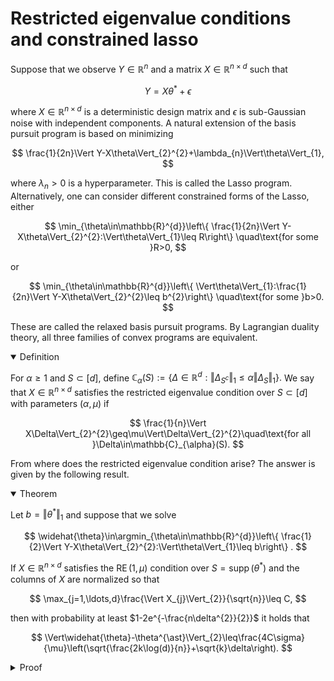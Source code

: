 # Restricted eigenvalue conditions and constrained lasso

Suppose that we observe $Y\in\mathbb{R}^{n}$ and a matrix $X\in\mathbb{R}^{n\times d}$ such that

$$
Y=X\theta^{\ast}+\epsilon
$$

where $X\in\mathbb{R}^{n\times d}$ is a deterministic design matrix and $\epsilon$ is sub-Gaussian noise with independent components. A natural extension of the basis pursuit program is based on minimizing 

$$
\frac{1}{2n}\Vert Y-X\theta\Vert_{2}^{2}+\lambda_{n}\Vert\theta\Vert_{1},
$$

where $\lambda_{n}>0$ is a hyperparameter. This is called the Lasso program. Alternatively, one can consider different constrained forms of the Lasso, either

$$
\min_{\theta\in\mathbb{R}^{d}}\left\{ \frac{1}{2n}\Vert Y-X\theta\Vert_{2}^{2}:\Vert\theta\Vert_{1}\leq R\right\} \quad\text{for some }R>0,
$$

or 

$$
\min_{\theta\in\mathbb{R}^{d}}\left\{ \Vert\theta\Vert_{1}:\frac{1}{2n}\Vert Y-X\theta\Vert_{2}^{2}\leq b^{2}\right\} \quad\text{for some }b>0.
$$

These are called the relaxed basis pursuit programs. By Lagrangian duality theory, all three families of convex programs are equivalent. 

<details open>
<summary>Definition</summary>

For $\alpha\geq1$ and $S\subset[d],$ define $\mathbb{C}_{\alpha}(S):= \{\Delta\in\mathbb{R}^{d}:\Vert\Delta_{S^{c}}\Vert_{1}\leq\alpha\Vert\Delta_{S}\Vert_{1}\}.$ We say that $X\in\mathbb{R}^{n\times d}$ satisfies the restricted eigenvalue condition over $S\subset[d]$ with parameters $(\alpha,\mu)$ if

$$
\frac{1}{n}\Vert X\Delta\Vert_{2}^{2}\geq\mu\Vert\Delta\Vert_{2}^{2}\quad\text{for all }\Delta\in\mathbb{C}_{\alpha}(S).
$$
</details>

From where does the restricted eigenvalue condition arise? The answer is given by the following result.

<details open>
<summary>Theorem</summary>

Let $b=\Vert\theta^{\ast}\Vert_{1}$ and suppose that we solve

$$
\widehat{\theta}\in\argmin_{\theta\in\mathbb{R}^{d}}\left\{ \frac{1}{2}\Vert Y-X\theta\Vert_{2}^{2}:\Vert\theta\Vert_{1}\leq b\right\} .
$$

If $X\in\mathbb{R}^{n\times d}$ satisfies the $\operatorname{RE}(1,\mu)$ condition over $S=\operatorname{supp}(\theta^{\ast})$ and the columns of $X$ are normalized so that

$$
\max_{j=1,\ldots,d}\frac{\Vert X_{j}\Vert_{2}}{\sqrt{n}}\leq C,
$$

then with probability at least $1-2e^{-\frac{n\delta^{2}}{2}}$ it holds that

$$
\Vert\widehat{\theta}-\theta^{\ast}\Vert_{2}\leq\frac{4C\sigma}{\mu}\left(\sqrt{\frac{2k\log(d)}{n}}+\sqrt{k}\delta\right).
$$
</details>

<details>
<summary>Proof</summary>

Define $\Delta$ so that $\widehat{\theta}=\theta^{\ast}+\Delta .$ Let us try to bound the quantity $\Vert\widehat{\theta}-\theta^{\ast}\Vert_{2}=\Vert\Delta\Vert_{2}.$ Let $S=\operatorname{supp}(\theta^{\ast}).$ Then $\Delta\in\mathbb{C}(S)$ since

$$
\begin{aligned}
\Vert\theta_{S}^{\ast}\Vert_{1}=b &\geq \Vert\widehat{\theta}\Vert_{1} \\
	&=\Vert\theta^{\ast}+\Delta\Vert_{1} \\
	&=\Vert\theta_{S}^{\ast}+\Delta_{S}\Vert_{1}+\Vert\Delta_{S^{c}}\Vert_{1} \\
	&\geq\Vert\theta_{S}^{\ast}\Vert_{1}-\Vert\Delta_{S}\Vert_{1}+\Vert\Delta_{S^{c}}\Vert_{1}
\end{aligned}
$$

which implies $\Vert\Delta_{S}\Vert_{1}\geq\Vert\Delta_{S^{c}}\Vert_{1}.$ Also, from 

$$
\frac{1}{2}\Vert X\Delta-\epsilon\Vert_{2}^{2}=\frac{1}{2}\Vert X\widehat{\theta}-Y\Vert_{2}^{2}\leq\frac{1}{2}\Vert X\theta^{\ast}-Y\Vert_{2}^{2}=\frac{1}{2}\Vert\epsilon\Vert_{2}^{2},
$$

expanding yields the inequality

$$
\Vert X\Delta\Vert_{2}^{2}\leq2\Delta^{T}X^{T}\epsilon.
$$

If $X$ satisfies the restricted eigenvalue condition over $S\subset[d]$ with parameters $(1,\mu),$ it follows that

$$
\begin{aligned}
n\mu\Vert\Delta\Vert_{2}^{2} &\leq 2\Delta^{T}X^{T}\epsilon \\
	&\leq2\Vert\Delta\Vert_{1}\Vert X^{T}\epsilon\Vert_{\infty} \\
	&\leq4\Vert\Delta_{S}\Vert_{1}\Vert X^{T}\epsilon\Vert_{\infty} \\
	&\leq4\sqrt{k}\Vert\Delta_{S}\Vert_{2}\Vert X^{T}\epsilon\Vert_{\infty},
\end{aligned}
$$

where $k=|S|.$ This implies that 

$$
\Vert\Delta\Vert_{2}\leq\frac{4\sqrt{k}\Vert X^{T}\epsilon\Vert_{\infty}}{n\mu}.
$$

Note that

$$
\left\Vert \frac{X^{T}\epsilon}{n}\right\Vert _{\infty}=\max_{j=1,\ldots,d}\left|\frac{X_{j}^{T}\epsilon}{n}\right|
$$

where $X_{j}^{T}\epsilon/n$ is a sub-Gaussian random variable with variance proxy $\sigma_{j}^{2}=\frac{1}{n^{2}}\sum_{i=1}^{n}X_{ij}^{2}\sigma^{2}\leq C^{2}\sigma^{2}/n.$ Therefore, 

$$
\mathbb{P}\left[\frac{\left\Vert X^{T}\epsilon\right\Vert _{\infty}}{n}>t\right]\leq2de^{-\frac{nt^{2}}{2C^{2}\sigma^{2}}}.
$$

This yields

$$
\mathbb{P}\left[\frac{\left\Vert X^{T}\epsilon\right\Vert _{\infty}}{n}>C\sigma\left(\sqrt{\frac{2\log(d)}{n}}+\delta\right)\right]\leq2e^{-\frac{n\delta^{2}}{2}}.
$$
</details>
